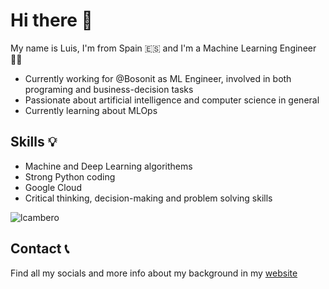 # Hi there 👋
My name is Luis, I'm from Spain 🇪🇸 and I'm a Machine Learning Engineer 👨‍💻

- Currently working for @Bosonit as ML Engineer, involved in both programing and business-decision tasks
- Passionate about artificial intelligence and computer science in general
- Currently learning about MLOps

## Skills 💡
- Machine and Deep Learning algorithems
- Strong Python coding
- Google Cloud
- Critical thinking, decision-making and problem solving skills

<p><img align="center" src="https://github-readme-stats.vercel.app/api?username=lcambero&show_icons=true" alt="lcambero"/></p>
<!-- 
<p><img align="left" src="https://github-readme-stats.vercel.app/api?username=lcambero&show_icons=true" alt="lcambero"/></p>
<p><img align="center" src="https://github-readme-stats.vercel.app/api/top-langs/?username=lcambero&layout=compact&hide=html" alt="lcambero"/></p>
<br></br>
-->

## Contact 📞
Find all my socials and more info about my background in my [website](camberopiqueras.com)

<!--
**lcambero/lcambero** is a ✨ _special_ ✨ repository because its `README.md` (this file) appears on your GitHub profile.

Here are some ideas to get you started:

- 🔭 I’m currently working on ...
- 🌱 I’m currently learning ...
- 👯 I’m looking to collaborate on ...
- 🤔 I’m looking for help with ...
- 💬 Ask me about ...
- 📫 How to reach me: ...
- 😄 Pronouns: ...
- ⚡ Fun fact: ...
-->
